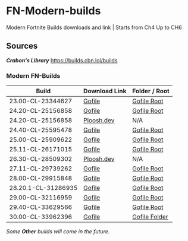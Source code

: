 # FN-Modern-builds
Modern Fortnite Builds downloads  and link | Starts from Ch4 Up to CH6


## Sources
***Crabon's Library*** https://builds.cbn.lol/builds


### Modern FN-Builds

| Build | Download Link | Folder / Root | 
|-------|---------------|---------------|
| 23.00-CL-23344627 | [Gofile](https://cold-na-phx-4.gofile.io/download/web/485d3737-abc6-451e-b689-03c58f31ca0c/23.00-CL-23344627.7z) | [Gofile Root](https://gofile.io/d/cw0eee)
| 24.20-CL-25156858 | [Gofile](https://store10.gofile.io/download/web/0390fe8d-f51c-4e5e-9699-05b3319d8562/24.20-CL-25156858.zip) | [Gofile Root](https://gofile.io/d/cw0eee)
| 24.20-CL-25156858 | [Ploosh.dev](https://r2.ploosh.dev/24.20.zip) | N/A
| 24.40-CL-25595478 | [Gofile](https://store4.gofile.io/download/web/1944b17a-2576-434b-aa93-72fc7a19c4b5/24.40-CL-25595478.zip) | [Gofile Root](https://gofile.io/d/cw0eee)
| 25.00-CL-25909622 | [Gofile](https://cold-na-phx-2.gofile.io/download/web/6434f446-de00-4f9c-85e1-288b4e15225c/25.00-CL-25909622.7z) | [Gofile Root](https://gofile.io/d/cw0eee)
| 25.11-CL-26171015 | [Gofile](https://cold-na-phx-3.gofile.io/download/web/1734f047-2ef8-45cc-9d18-23c1ff61fff6/25.11-CL-26171015.7z) | [Gofile Root](https://gofile.io/d/cw0eee)
| 26.30-CL-28509302 | [Ploosh.dev](https://r2.ploosh.dev/26.30.zip) | N/A
| 27.11-CL-29739262 | [Gofile](https://cold-na-phx-7.gofile.io/download/web/eae4286d-7be6-4ec7-a4b4-34a87bd26826/27.11-CL-29739262.7z) | [Gofile Root](https://gofile.io/d/cw0eee)
| 28.00-CL-29915848 | [Gofile](https://cold-na-phx-6.gofile.io/download/web/1ce4f320-32b8-4b40-8b42-911e73784542/Chapter%205%20Season%201%20(v28.00)%20UE%20NA.7z) | [Gofile Root](https://gofile.io/d/cw0eee)
| 28.20.1-CL-31286935 | [Gofile](https://cold4.gofile.io/download/web/3b372482-5a4d-4102-a153-c4e29faa5626/c5s1.zip) | [Gofile Root](https://gofile.io/d/cw0eee)
| 29.00-CL-32116959 | [Gofile](https://cold7.gofile.io/download/web/4f6fd32e-9eff-4c66-9b2d-02f1273fdf78/29.00-CL-32116959.7z) | [Gofile Root](https://gofile.io/d/cw0eee)
| 29.40-CL-33629566 | [Gofile](https://cold-na-phx-6.gofile.io/download/web/b67f15dd-b1f9-40c0-881c-791122d697ff/29.40-CL-33629566.7z) | [Gofile Root](https://gofile.io/d/cw0eee)
| 30.00-CL-33962396 | [Gofile](https://store1.gofile.io/download/web/ffa037a2-b070-4941-875b-6158b5b131fa/%2B%2BFortnite%2BRelease-30.00-CL-33962396.rar) | [Gofile Folder](https://gofile.io/d/ZjRYts)



*Some **Other** builds will come in the future.*


